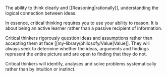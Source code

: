The ability to think clearly and [[Reasoning|rationally]], understanding the logical connection between ideas.

In essence, critical thinking requires you to use your ability to reason. It is about being an active learner rather than a passive recipient of information.

Critical thinkers rigorously question ideas and assumptions rather than accepting them at face [[my-library/philosofy/Value|Value]]. They will always seek to determine whether the ideas, arguments and findings represent the entire picture and are open to finding that they do not.

Critical thinkers will identify, analyses and solve problems systematically rather than by intuition or instinct.
